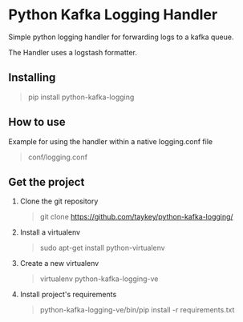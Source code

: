 Python Kafka Logging Handler
============================

Simple python logging handler for forwarding logs to a kafka queue.

The Handler uses a logstash formatter.


Installing
-----------

> pip install python-kafka-logging


How to use 
----------
Example for using the handler within a native logging.conf file

   > conf/logging.conf
   


Get the project
----------------

1. Clone the git repository
   > git clone https://github.com/taykey/python-kafka-logging/

2. Install a virtualenv
   > sudo apt-get install python-virtualenv

3. Create a new virtualenv
   > virtualenv python-kafka-logging-ve

4. Install project's requirements
   > python-kafka-logging-ve/bin/pip install -r requirements.txt


